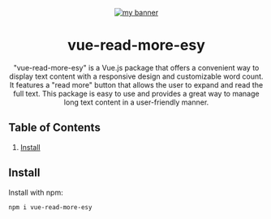 <p align="center">
  <a href="https://github.com/kushaneranga/vue-read-more-esy" target="_blank" rel="vue read more"><img src="https://user-images.githubusercontent.com/61194721/217131808-fa12c011-142f-4c0c-88a7-fbc262ec1cbf.png" alt="my banner"></a>
</p>
<div align="center">
  <h1>vue-read-more-esy</h1>
  <p>
    "vue-read-more-esy" is a Vue.js package that offers a convenient way to display text content with a responsive design and customizable word count. It features a "read more" button that allows the user to expand and read the full text. This package is easy to use and provides a great way to manage long text content in a user-friendly manner.
  </p>
</div>

## Table of Contents
1. [Install](#install)

<h2>Install</h2>

Install with npm:

```bash
npm i vue-read-more-esy
```